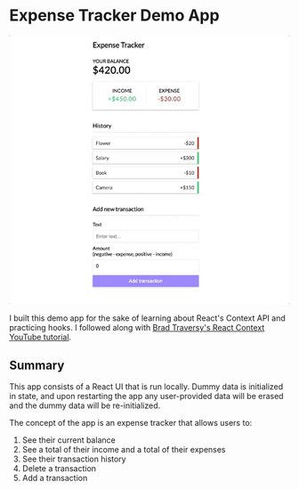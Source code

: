 # Expense Tracker Demo App

<p align="center">
  <img src="src/assets/expensetrackerdemoapp.gif">
</p>

I built this demo app for the sake of learning about React's Context API and practicing hooks. I followed along with [Brad Traversy's React Context YouTube tutorial](https://www.youtube.com/watch?v=XuFDcZABiDQ&t=751s).

## Summary

This app consists of a React UI that is run locally. Dummy data is initialized in state, and upon restarting the app any user-provided data will be erased and the dummy data will be re-initialized.

The concept of the app is an expense tracker that allows users to:

1. See their current balance
2. See a total of their income and a total of their expenses
3. See their transaction history
4. Delete a transaction
5. Add a transaction
